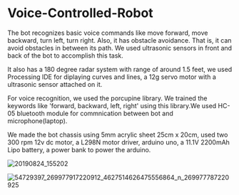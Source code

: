 # Voice-Controlled-Robot
The bot recognizes basic voice commands like move forward, move backward, turn left, turn right. Also, it has obstacle avoidance.
That is, it can avoid obstacles in between its path. We used ultrasonic sensors in front and back of the bot to accomplish this task.

It also has a 180 degree radar system with range of around 1.5 feet, we used Processing IDE for diplaying curves and lines, a 12g servo motor with a ultrasonic sensor attached on it. 

For voice recognition, we used the porcupine library. We trained the keywords like 'forward, backward, left, right' using this library.We used HC-05 bluetooth module for commnication between bot and microphone(laptop).

We made the bot chassis using 5mm acrylic sheet 25cm x 20cm, used two 300 rpm 12v dc motor, a L298N motor driver, arduino uno, a 11.1V 2200mAh Lipo battery, a power bank to power the arduino.

![20190824_155202](https://user-images.githubusercontent.com/52436951/148650498-42bc7b83-512a-47d3-a3ba-d892300c1ede.jpg)


![54729397_269977917220912_4627514626475556864_n_269977787220925](https://github.com/Navarun02/Voice-Controlled-Robot-/assets/52436951/ab8e5d0b-2c67-4f45-9af2-2de5033b9343)
